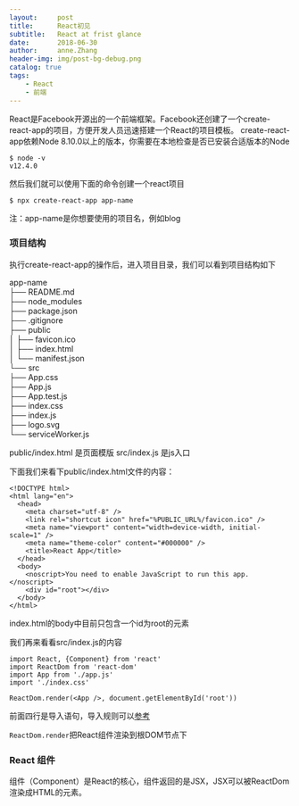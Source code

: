 ```yaml
---
layout:     post
title:      React初见
subtitle:   React at frist glance  
date:       2018-06-30
author:     anne.Zhang
header-img: img/post-bg-debug.png
catalog: true
tags:
    - React
    - 前端
---
```


React是Facebook开源出的一个前端框架。Facebook还创建了一个create-react-app的项目，方便开发人员迅速搭建一个React的项目模板。
create-react-app依赖Node 8.10.0以上的版本，你需要在本地检查是否已安装合适版本的Node

```
$ node -v
v12.4.0
```

然后我们就可以使用下面的命令创建一个react项目

```
$ npx create-react-app app-name
```
注：app-name是你想要使用的项目名，例如blog

### 项目结构
执行create-react-app的操作后，进入项目目录，我们可以看到项目结构如下

app-name  
├── README.md  
├── node_modules  
├── package.json  
├── .gitignore  
├── public  
│   ├── favicon.ico  
│   ├── index.html  
│   └── manifest.json  
└── src  
    ├── App.css  
    ├── App.js  
    ├── App.test.js  
    ├── index.css  
    ├── index.js  
    ├── logo.svg  
    └── serviceWorker.js  

public/index.html 是页面模版
src/index.js 是js入口

下面我们来看下public/index.html文件的内容：
```
<!DOCTYPE html>
<html lang="en">
  <head>
    <meta charset="utf-8" />
    <link rel="shortcut icon" href="%PUBLIC_URL%/favicon.ico" />
    <meta name="viewport" content="width=device-width, initial-scale=1" />
    <meta name="theme-color" content="#000000" />
    <title>React App</title>
  </head>
  <body>
    <noscript>You need to enable JavaScript to run this app.</noscript>
    <div id="root"></div>
  </body>
</html>
```
index.html的body中目前只包含一个id为root的元素

我们再来看看src/index.js的内容
```
import React, {Component} from 'react'
import ReactDom from 'react-dom'
import App from './app.js'
import './index.css'

ReactDom.render(<App />, document.getElementById('root'))
```
前面四行是导入语句，导入规则可以[参考](https://exploringjs.com/es6/ch_modules.html#sec_importing-exporting-details)

`ReactDom.render`把React组件渲染到根DOM节点下

### React 组件
组件（Component）是React的核心，组件返回的是JSX，JSX可以被ReactDom渲染成HTML的元素。


